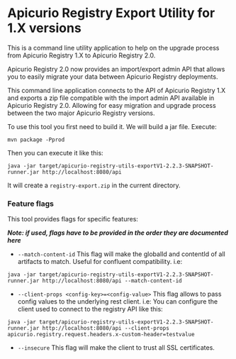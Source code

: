 # Apicurio Registry Export Utility for 1.X versions

This is a command line utility application to help on the upgrade process from Apicurio Registry 1.X to Apicurio Registry 2.0.

Apicurio Registry 2.0 now provides an import/export admin API that allows you to easily migrate your data between Apicurio Registry deployments.

This command line application connects to the API of Apicurio Registry 1.X and exports a zip file compatible with the import admin API available in Apicurio Registry 2.0. Allowing for easy migration and upgrade process between the two major Apicurio Registry versions.

To use this tool you first need to build it. We will build a jar file. Execute:
```
mvn package -Pprod
```

Then you can execute it like this:
```
java -jar target/apicurio-registry-utils-exportV1-2.2.3-SNAPSHOT-runner.jar http://localhost:8080/api
```
It will create a `registry-export.zip` in the current directory.

### Feature flags

This tool provides flags for specific features:

***Note: if used, flags have to be provided in the order they are documented here***

+ `--match-content-id` This flag will make the globalId and contentId of all artifacts to match. Useful for confluent compatibility.
i.e:
```
java -jar target/apicurio-registry-utils-exportV1-2.2.3-SNAPSHOT-runner.jar http://localhost:8080/api --match-content-id
```

+ `--client-props <config-key>=<config-value>` This flag allows to pass config values to the underlying rest client.
i.e: You can configure the client used to connect to the registry API like this:
```
java -jar target/apicurio-registry-utils-exportV1-2.2.3-SNAPSHOT-runner.jar http://localhost:8080/api --client-props apicurio.registry.request.headers.x-custom-header=testvalue
```

+ `--insecure` This flag will make the client to trust all SSL certificates.